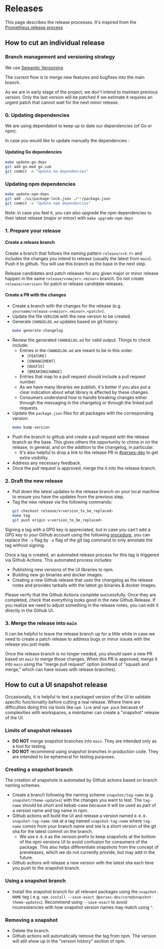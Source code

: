 # Releases

This page describes the release processes. It's inspired from
the [Prometheus release process](https://github.com/prometheus/prometheus/blob/main/RELEASE.md)

## How to cut an individual release

### Branch management and versioning strategy

We use [Semantic Versioning](https://semver.org/).

The current flow is to merge new features and bugfixes into the main branch.

As we are in early stage of the project, we don't intend to maintain previous version. Only the last version will be
patched if we estimate it requires an urgent patch that cannot wait for the next minor release.

### 0. Updating dependencies

We are using dependabot to keep up to date our dependencies (of Go or npm).

In case you would like to update manually the dependencies :

#### Updating Go dependencies

```bash
make update-go-deps
git add go.mod go.sum
git commit -m "Update Go dependencies"
```

### Updating npm dependencies

```bash
make update-npm-deps
git add ./ui/package-lock.json ./**/package.json
git commit -m "Update npm dependencies"
```

Note: in case you feel it, you can also upgrade the npm dependencies to their latest release (major or minor)
with `make upgrade-npm-deps`

### 1. Prepare your release

#### Create a release branch

Create a branch that follows the naming pattern `release/v<X.Y>` and includes the changes you intend to release (usually the latest from `main`). Push it to github. You will use this branch as the base in the next step.

Release candidates and patch releases
for any given major or minor release happen in the same `release/v<major>.<minor>` branch. Do not
create `release/<version>` for patch or release candidate releases.

#### Create a PR with the changes

- Create a branch with the changes for the release (e.g. `yourname/release-v<major>.<minor>.<patch>`). 
- Update the file `VERSION` with the new version to be created.
- Generate `CHANGELOG.md` updates based on git history:
  ```bash
  make generate-changelog
  ```
- Review the generated `CHANGELOG.md` for valid output. Things to check include:
  - Entries in the `CHANGELOG.md` are meant to be in this order:
    * `[FEATURE]`
    * `[ENHANCEMENT]`
    * `[BUGFIX]`
    * `[BREAKINGCHANGE]`
  - Entries that map to a pull request should include a pull request number.
  - As we have many libraries we publish, it's better if you also put a clear indication about what library is affected by
these changes.
  - Consumers understand how to handle breaking changes either through the messaging in the changelog or through the linked pull requests.
- Update the `package.json` files for all packages with the corresponding version:
  ```bash
  make bump-version
  ```
- Push the branch to github and create a pull request with the release branch as the base. This gives others the opportunity to chime in on the release,
  in general, and on the addition to the changelog, in particular. 
  - It's also helpful to drop a link to the release PR in [#perses-dev](https://matrix.to/#/#perses-dev:matrix.org) to get extra visibility.
- Address any necessary feedback.
- Once the pull request is approved, merge the it into the release branch.

### 2. Draft the new release

- Pull down the latest updates to the release branch on your local machine to ensure you have the updates from the previous step.
- Tag the new release via the following commands:
  ```bash
  git checkout release/v<version_to_be_replaced>
  make tag
  git push origin v<version_to_be_replaced>
  ```

Signing a tag with a GPG key is appreciated, but in case you can't add a GPG key to your Github account using the
following [procedure](https://docs.github.com/en/authentication/managing-commit-signature-verification), you can replace
the `-s` flag by `-a` flag of the git tag command to only annotate the tag without signing.

Once a tag is created, an automated release process for this tag is triggered via Github Actions. This automated process includes:
- Publishing new versions of the UI libraries to npm.
- Building new go binaries and docker images.
- Creating a new Github release that uses the changelog as the release notes and provides tarballs with the latest go binaries & docker images.

Please verify that the Github Actions complete successfully. Once they are completed, check that everything looks good in the new Github Release. If you realize we need to adjust something in the release notes, you can edit it directly in the Github UI.

### 3. Merge the release into `main`

It can be helpful to leave the release branch up for a little while in case we need to create a patch release to address bugs or minor issues with the release you just made. 

Once the release branch is no longer needed, you should open a new PR based on `main` to merge those changes. When this PR is approved, merge it into `main` using the "merge pull request" option (instead of "squash and merge," which can have issues with release branches).

## How to cut a UI snapshot release

Occasionally, it is helpful to test a packaged version of the UI to validate specific functionality before cutting a
real release. Where there are difficulties doing this via tools like `npm link` and `npm pack` because of complexities
with workspaces, a maintainer can create a "snapshot" release of the UI.

### Limits of snapshot releases

- **DO NOT** merge snapshot branches into `main`. They are intended only as a tool for testing.
- **DO NOT** recommend using snapshot branches in production code. They are intended to be ephemeral for testing
  purposes.

### Creating a snapshot branch

The creation of snapshots is automated by Github actions based on branch naming schemes.

- Create a branch following the naming scheme `snapshot/tag-name` (e.g. `snapshot/theme-updates`) with the changes you
  want to test. The `tag-name` should be short and kebab-case because it will be used as part of a version name and tag
  name in npm.
- Github actions will build the UI and release a version named `0.0.0-snapshot-tag-name-SHA` at a tag
  named `snapshot-tag-name` where `tag-name` comes from your branch name and `SHA` is a short version of the git sha for
  the latest commit on the branch.
  - We use `0.0.0` as the version prefix to keep snapshots at the bottom of the npm versions UI to avoid confusion for
    consumers of the package. This also helps differentiate snapshots from the concept of prereleases, which we do not
    currently provide, but may add in the future.
- Github actions will release a new version with the latest sha each time you push to the snapshot branch.

### Using a snapshot branch

- Install the snapshot branch for all relevant packages using the `snapshot-NAME` tag (
  e.g. `npm install --save-exact @perses-dev/core@snapshot-theme-updates`). Recommend using `--save-exact` to avoid
  inconsistencies with how snapshot version names may match using `^`.

### Removing a snapshot

- Delete the branch.
- Github actions will automatically remove the tag from npm. The version will still show up in the "version history"
  section of npm.
